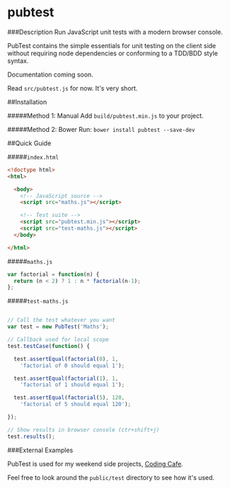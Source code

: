 pubtest
=======

###Description
Run JavaScript unit tests with a modern browser console.

PubTest contains the simple essentials for unit testing on the client side
without requiring node dependencies or conforming to a TDD/BDD style syntax.

Documentation coming soon.

Read `src/pubtest.js` for now. It's very short.

##Installation

#####Method 1: Manual
Add `build/pubtest.min.js` to your project.

#####Method 2: Bower
Run: `bower install pubtest --save-dev`


##Quick Guide

#####`index.html`
```html
<!doctype html>
<html>

  <body>
    <!-- JavaScript source -->
    <script src="maths.js"></script>

    <!-- Test suite -->
    <script src="pubtest.min.js"></script>
    <script src="test-maths.js"></script>
  </body>

</html>
```


#####`maths.js`
```javascript
var factorial = function(n) {
  return (n < 2) ? 1 : n * factorial(n-1);
};
```


#####`test-maths.js`
```javascript

// Call the test whatever you want
var test = new PubTest('Maths');

// Callback used for local scope
test.testCase(function() {

  test.assertEqual(factorial(0), 1,
    'factorial of 0 should equal 1');

  test.assertEqual(factorial(1), 1,
    'factorial of 1 should equal 1');

  test.assertEqual(factorial(5), 120,
    'factorial of 5 should equal 120');

});

// Show results in browser console (ctr+shift+j)
test.results();
```

###External Examples

PubTest is used for my weekend side projects,
[Coding Cafe](https://github.com/codenameyau/coding-cafe/tree/master/public/test).

Feel free to look around the `public/test` directory to see how it's used.
